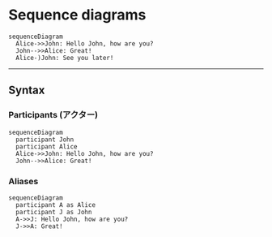 # Sequence diagrams


```mermaid
sequenceDiagram
  Alice->>John: Hello John, how are you?
  John-->>Alice: Great!
  Alice-)John: See you later!
```


---


## Syntax


### Participants (アクター)

```mermaid
sequenceDiagram
  participant John
  participant Alice
  Alice->>John: Hello John, how are you?
  John-->>Alice: Great!
```

### Aliases

```mermaid
sequenceDiagram
  participant A as Alice
  participant J as John
  A->>J: Hello John, how are you?
  J->>A: Great!
```



